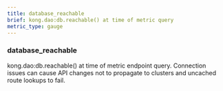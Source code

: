 ```yaml
---
title: database_reachable
brief: kong.dao:db.reachable() at time of metric query
metric_type: gauge
---
```

### database_reachable

kong.dao:db.reachable() at time of metric endpoint query. Connection issues can cause API changes not to propagate to
clusters and uncached route lookups to fail.
